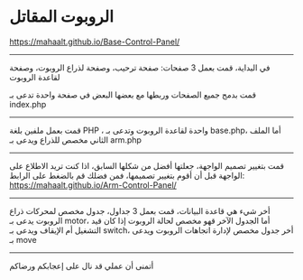 # الروبوت المقاتل
https://mahaalt.github.io/Base-Control-Panel/

---------------------------------------------------------------------------------------------------------

في البداية، قمت بعمل 3 صفحات: صفحة ترحيب، وصفحة لذراع الروبوت، وصفحة لقاعدة الروبوت

قمت بدمج جميع الصفحات وربطها مع بعضها البعض في صفحة واحدة تدعى بـ index.php

---------------------------------------------------------------------------------------------------------

قمت بعمل ملفين بلغة PHP ، واحدة لقاعدة الروبوت وتدعى بـ base.php، أما الملف الثاني مخصص للذراع ويدعى بـ arm.php

---------------------------------------------------------------------------------------------------------

قمت بتغيير تصميم الواجهة، جعلتها أفضل من شكلها السابق، اذا كنت تريد الاطلاع على الواجهة قبل أن أقوم بتغيير تصميمها، فمن فضلك قم بالضغط على الرابط: https://mahaalt.github.io/Arm-Control-Panel/

---------------------------------------------------------------------------------------------------------

أخر شيء هي قاعدة البيانات، قمت بعمل 3 جداول، جدول مخصص لمحركات ذراع الروبوت يدعى بـ motor، أما الجدول الآخر  قهو مخصص لحالة الروبوت إذا كان قيد التشغيل أم الإيقاف  ويدعى بـ switch، أخر جدول مخصص لإدارة اتجاهات الروبوت ويدعى بـ move

---------------------------------------------------------------------------------------------------------

أتمنى أن عملي قد نال على إعجابكم ورضاكم
